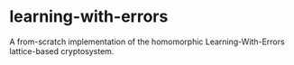 # learning-with-errors
A from-scratch implementation of the homomorphic Learning-With-Errors lattice-based cryptosystem.
